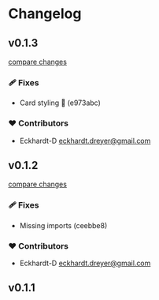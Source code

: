 # Changelog


## v0.1.3

[compare changes](https://undefined/undefined/compare/v0.1.2...v0.1.3)


### 🩹 Fixes

  - Card styling 🔨 (e973abc)

### ❤️  Contributors

- Eckhardt-D <eckhardt.dreyer@gmail.com>

## v0.1.2

[compare changes](https://undefined/undefined/compare/v0.1.1...v0.1.2)


### 🩹 Fixes

  - Missing imports (ceebbe8)

### ❤️  Contributors

- Eckhardt-D <eckhardt.dreyer@gmail.com>

## v0.1.1

